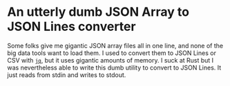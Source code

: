 # An utterly dumb JSON Array to JSON Lines converter

Some folks give me gigantic JSON array files all in one line,
and none of the big data tools want to load them.  I used to 
convert them to JSON Lines or CSV with [`jq`](https://stedolan.github.io/jq/),
but it uses gigantic amounts of memory.  I suck at Rust but I
was nevertheless able to write this dumb utility to convert to 
JSON Lines.  It just reads from stdin and writes to stdout.